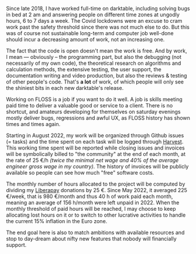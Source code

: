 Since late 2018, I have worked full-time on darktable, including solving bugs in bed at 2 am and answering people on different time zones at ungodly hours, 6 to 7 days a week. The Covid lockdowns were an excuse to cram work past the safety threshold since there was not much else to do. But this was of course not sustainable long-term and computer job well-done should incur a decreasing amount of work, not an increasing one.

The fact that the code is open doesn't mean the work is free. And by work, I mean — obviously – the programming part, but also the debugging (not necessarily of my own code), the theoretical research on algorithms and calculation methods, the extensive testing, the user support, the documentation writing and video production, but also the reviews & testing of other people's code. That's **a lot** of work, of which people will only see the shiniest bits in each new darktable's release. 

Working on FLOSS is a job if you want to do it well. A job is skills meeting paid time to deliver a valuable good or service to a client. There is no shortcut, and amateurs developing for themselves on saturday evenings mostly deliver bugs, regressions and awful UX, as FLOSS history has shown times and times again.

Starting in August 2022, my work will be organized through Github issues (= tasks) and the time spent on each task will be logged through [Harvest](https://harvestapp.com). This working time spent will be reported while closing issues and invoices will be symbolically billed to "the community" at the end of each month, at the rate of 25 €/h *(twice the minimal net wage and 40% of the average engineer gross wage in my country)*. The history of invoices will be publicly available so people can see how much "free" software costs.

The monthly number of hours allocated to the project will be computed by dividing my [Liberapay](https://liberapay.com/aurelienpierre/) donations by 25 €. Since May 2022, it averaged 225 €/week, that is 980 €/month and thus 40 h of work paid each month, meaning an average of 156 h/month were left unpaid in 2022. When the monthly threshold of paid hours will be reached, I may choose to keep allocating lost hours on it or to switch to other lucrative activities to handle the current 15% inflation in the Euro zone.

The end goal here is also to match ambitions with available resources and stop to day-dream about nifty new features that nobody will financially support.